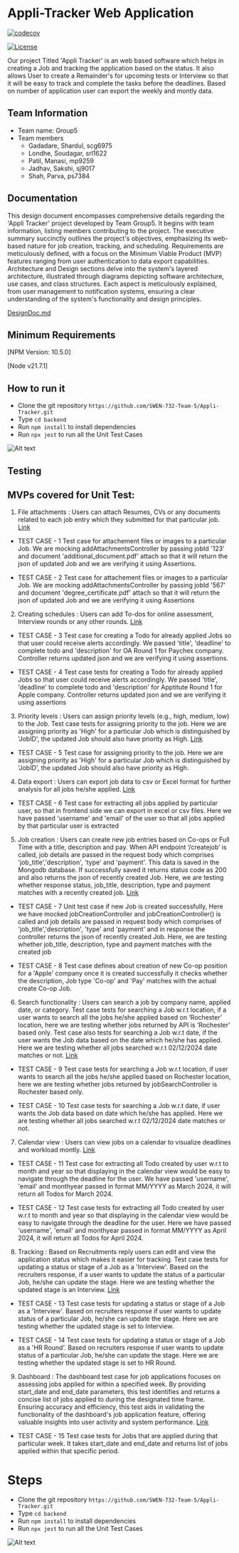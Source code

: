 # Appli-Tracker Web Application

[![codecov](https://codecov.io/gh/SWEN-732-Team-5/Appli-Tracker/graph/badge.svg?token=QA2N1CKG3I)](https://codecov.io/gh/SWEN-732-Team-5/Appli-Tracker)


[![License](https://img.shields.io/badge/License-Apache%202.0-blue.svg)](https://opensource.org/licenses/Apache-2.0)

Our project Titled 'Appli Tracker' is an web based software which helps in creating a Job and tracking the application based on the status. It also allows User to create a Remainder's for upcoming tests or Interview so that it will be easy to track and complete the tasks before the deadlines. Based on number of application user can export the weekly and montly data.


## Team Information
* Team name: Group5
* Team members
  * Gadadare, Shardul, scg6975
  * Londhe, Soudagar, srl1622
  * Patil, Manasi, mp9259
  * Jadhav, Sakshi, sj9017
  * Shah, Parva, ps7384


## Documentation

This design document encompasses comprehensive details regarding the 'Appli Tracker' project developed by Team Group5. It begins with team information, listing members contributing to the project. The executive summary succinctly outlines the project's objectives, emphasizing its web-based nature for job creation, tracking, and scheduling. Requirements are meticulously defined, with a focus on the Minimum Viable Product (MVP) features ranging from user authentication to data export capabilities. Architecture and Design sections delve into the system's layered architecture, illustrated through diagrams depicting software architecture, use cases, and class structures. Each aspect is meticulously explained, from user management to notification systems, ensuring a clear understanding of the system's functionality and design principles.

[DesignDoc.md](https://github.com/SWEN-732-Team-5/Appli-Tracker/blob/dev-v2/docs/DesignDoc.md)


## Minimum Requirements

[NPM Version: 10.5.0]

[Node v21.7.1]


## How to run it

* Clone the git repository `https://github.com/SWEN-732-Team-5/Appli-Tracker.git`
* Type `cd backend`
* Run `npm install` to install dependencies
* Run `npx jest` to run all the Unit Test Cases

![Alt text](./backend/Screenshots/T1.png)

## Testing

## MVPs covered for Unit Test:

1. File attachments : Users can attach Resumes, CVs or any documents related to each job entry which they submitted for that particular job. [Link](https://github.com/SWEN-732-Team-5/Appli-Tracker/blob/dev-v2/backend/__test__/controllers/addAttachmentsController.test.js)

* TEST CASE - 1
Test case for attachement files or images to a particular Job. We are mocking addAttachmentsController by passing jobId '123' and document 'additional_document.pdf' attach so that it will return the json of updated Job and we are verifying it using Assertions. 

* TEST CASE - 2
Test case for attachement files or images to a particular Job. We are mocking addAttachmentsController by passing jobId '567' and document 'degree_certificate.pdf' attach so that it will return the json of updated Job and we are verifying it using Assertions

2. Creating schedules : Users can add To-dos for online assessment, Interview rounds or any other rounds. [Link](https://github.com/SWEN-732-Team-5/Appli-Tracker/blob/dev-v2/backend/__test__/controllers/addTodoController.test.js)

* TEST CASE - 3
Test case for creating a Todo for already applied Jobs so that user could receive alerts accordingly. We passed 'title', 'deadline' to complete todo and 'description' for OA Round 1 for Paychex company. Controller returns updated json and we are verifying it using assertions.

* TEST CASE - 4
Test case tests for creating a Todo for already applied Jobs so that user could receive alerts accordingly. We passed 'title', 'deadline' to complete todo and 'description' for Apptitute Round 1 for Apple company. Controller returns updated json and we are verifying it using assertions


3. Priority levels : Users can assign priority levels (e.g., high, medium, low) to the Job. Test case tests for assigning priority to the job. Here we are assigning priority as 'High' for a particular Job which is distinguished by 'JobID', the updated Job should also have priority as High. [Link](https://github.com/SWEN-732-Team-5/Appli-Tracker/blob/dev-v2/backend/__test__/controllers/assignPriorityController.test.js)

* TEST CASE - 5
Test case for assigning priority to the job. Here we are assigning priority as 'High' for a particular Job which is distinguished by 'JobID', the updated Job should also have priority as High.

4. Data export : Users can export job data to csv or Excel format for further analysis for all jobs he/she applied. [Link](https://github.com/SWEN-732-Team-5/Appli-Tracker/blob/dev-v2/backend/__test__/controllers/extractAllJobsController.test.js)

* TEST CASE - 6
Test case for extracting all jobs applied by particular user, so that in frontend side we can export in excel or csv files. Here we have passed 'username' and 'email' of the user so that all jobs applied by that particular user is extracted

5. Job creation : Users can create new job entries based on Co-ops or Full Time with a title, description and pay. When API endpoint ‘/createjob’ is called, job details are passed in the request body which comprises 'job_title','description', 'type' and 'payment'. This data is saved in the Mongodb database. If successfully saved it returns status code as 200 and also returns the json of recently created Job. Here, we are testing whether response status, job_title, description, type and payment matches with a recently created job. [Link](https://github.com/SWEN-732-Team-5/Appli-Tracker/blob/dev-v2/backend/__test__/controllers/jobCreationController.test.js)

* TEST CASE - 7
Unit test case if new Job is created successfully, Here we have mocked jobCreationController and jobCreationController() is called and job details are passed in request body which comprises of 'job_title','description', 'type' and 'payment' and in response the controller returns the json of recently created Job. Here, we are testing whether job_title, description, type and payment matches with the created job

* TEST CASE - 8
Test case defines about creation of new Co-op position for a 'Apple' company once it is created successfully it checks whether the description, Job type 'Co-op' and 'Pay' matches with the actual create Co-op Job.

6. Search functionality : Users can search a job by company name, applied date, or category. Test case tests for searching a Job w.r.t location, if a user wants to search all the jobs he/she applied based on ‘Rochester’ location, here we are testing whether jobs returned by API is ‘Rochester’ based only. Test case also tests for searching a Job w.r.t date, if the user wants the Job data based on the date which he/she has applied. Here we are testing whether all jobs searched w.r.t 02/12/2024 date matches or not. [Link](https://github.com/SWEN-732-Team-5/Appli-Tracker/blob/dev-v2/backend/__test__/controllers/jobSearchController.test.js)

* TEST CASE - 9
Test case tests for searching a Job w.r.t location, if user wants to search all the jobs he/she applied based on Rochester location, here we are testing whether jobs returned by jobSearchController is Rochester based only.

* TEST CASE - 10
Test case tests for searching a Job w.r.t date, if user wants the Job data based on date which he/she has applied. Here we are testing whether all jobs searched w.r.t 02/12/2024 date matches or not.

7. Calendar view : Users can view jobs on a calendar to visualize deadlines and workload montly. [Link](https://github.com/SWEN-732-Team-5/Appli-Tracker/blob/dev-v2/backend/__test__/controllers/monthlyCalendarController.test.js)

* TEST CASE - 11
Test case for extracting all Todo created by user w.r.t to month and year so that displaying in the calendar view would be easy to navigate through the deadline for the user. We have passed 'username', 'email' and monthyear passed in format MM/YYYY as March 2024, it will return all Todos for March 2024.

* TEST CASE - 12
Test case tests for extracting all Todo created by user w.r.t to month and year so that displaying in the calendar view would be easy to navigate through the deadline for the user. Here we have passed 'username', 'email' and monthyear passed in format MM/YYYY as April 2024, it will return all Todos for April 2024.

8. Tracking : Based on Recruitments reply users can edit and view the application status which makes it easier for tracking. Test case tests for updating a status or stage of a Job as a 'Interview'. Based on the recruiters response, if a user wants to update the status of a particular Job, he/she can update the stage. Here we are testing whether the updated stage is an Interview. [Link](https://github.com/SWEN-732-Team-5/Appli-Tracker/blob/dev-v2/backend/__test__/controllers/updateStageController.test.js)

* TEST CASE - 13
Test case tests for updating a status or stage of a Job as a 'Interview'. Based on recruiters response if user wants to update status of a particular Job, he/she can update the stage. Here we are testing whether the updated stage is set to Interview.

* TEST CASE - 14
Test case tests for updating a status or stage of a Job as a 'HR Round'. Based on recruiters response if user wants to update status of a particular Job, he/she can update the stage. Here we are testing whether the updated stage is set to HR Round.

9. Dashboard : The dashboard test case for job applications focuses on assessing jobs applied for within a specified week. By providing start_date and end_date parameters, this test identifies and returns a concise list of jobs applied to during the designated time frame. Ensuring accuracy and efficiency, this test aids in validating the functionality of the dashboard's job application feature, offering valuable insights into user activity and system performance. [Link](https://github.com/SWEN-732-Team-5/Appli-Tracker/blob/dev-v2/backend/__test__/controllers/weeklyDashboardController.test.js)

* TEST CASE - 15
Test case tests for Jobs that are applied during that particular week. It takes start_date and end_date and returns list of jobs applied within that specific period.

# Steps

* Clone the git repository `https://github.com/SWEN-732-Team-5/Appli-Tracker.git`
* Type `cd backend`
* Run `npm install` to install dependencies
* Run `npx jest` to run all the Unit Test Cases

![Alt text](./backend/Screenshots/T1.png)